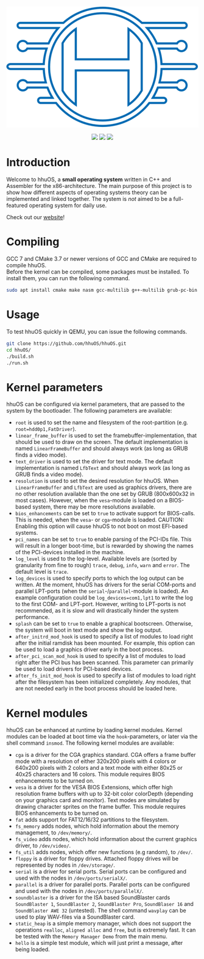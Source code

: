 <p align="center">
  <img src="media/logo/logo_v3.svg">
</p>

<p align="center">
  <a href="https://travis-ci.org/hhuOS/hhuOS"><img src="https://travis-ci.org/hhuOS/hhuOS.svg?branch=master"></a>
  <img src="https://img.shields.io/badge/C%2B%2B-17-blue.svg">
  <img src="https://img.shields.io/badge/license-GPLv3-orange.svg">
</p>

# Introduction

Welcome to hhuOS, a **small operating system** written in C++ and Assembler for the
x86-architecture. The main purpose of this project is to show how different
aspects of operating systems theory can be implemented and linked together.
The system is *not* aimed to be a full-featured operating system for daily use.

Check out our [website](https://hhuos.github.io)!

# Compiling

GCC 7 and CMake 3.7 or newer versions of GCC and CMake are required to compile hhuOS.  
Before the kernel can be compiled, some packages must be installed. To install them, you can run the following command.

```sh
sudo apt install cmake make nasm gcc-multilib g++-multilib grub-pc-bin grub-efi-ia32-bin mtools xorriso
```

# Usage

To test hhuOS quickly in QEMU, you can issue the following commands.

```sh
git clone https://github.com/hhuOS/hhuOS.git
cd hhuOS/
./build.sh
./run.sh
```

# Kernel parameters

hhuOS can be configured via kernel parameters, that are passed to the system by the bootloader. The following parameters are available:

- `root` is used to set the name and filesystem of the root-partition (e.g. `root=hdd0p1,FatDriver`).
- `linear_frame_buffer` is used to set the framebuffer-implementation, that should be used to draw on the screen. The default implementation is named `LinearFrameBuffer` and should always work (as long as GRUB finds a video mode).
- `text_driver` is used to set the driver for text mode. The default implementation is named `LfbText` and should always work (as long as GRUB finds a video mode).
- `resolution` is used to set the desired resolution for hhuOS. When `LinearFrameBuffer` and `LfbText` are used as graphics drivers, there are no other resolution available than the one set by GRUB (800x600x32 in most cases). However, when the `vesa`-module is loaded on a BIOS-based system, there may be more resolutions available.
- `bios_enhancements` can be set to `true` to activate support for BIOS-calls. This is needed, when the `vesa`- or `cga`-module is loaded. CAUTION: Enabling this option will cause hhuOS to not boot on most EFI-based systems.
- `pci_names` can be set to `true` to enable parsing of the PCI-IDs file. This will result in a longer boot-time, but is rewarded by showing the names of the PCI-devices installed in the machine.
- `log_level` is used to the log-level. Available levels are (sorted by granularity from fine to rough) `trace`, `debug`, `info`, `warn` and `error`. The default level is `trace`.
- `log_devices` is used to specify ports to which the log output can be written. At the moment, hhuOS has drivers for the serial COM-ports and parallel LPT-ports (when the `serial`-/`parallel`-module is loaded). An example configuration could be `log_devices=com1,lpt1` to write the log to the first COM- and LPT-port. However, writing to LPT-ports is not recommended, as it is slow and will drastically hinder the system performance.
- `splash` can be set to `true` to enable a graphical bootscreen. Otherwise, the system will boot in text mode and show the log output.
- `after_initrd_mod_hook` is used to specify a list of modules to load right after the initial ramdisk has been mounted. For example, this option can be used to load a graphics driver early in the boot process.
- `after_pci_scan_mod_hook` is used to specify a list of modules to load right after the PCI bus has been scanned. This parameter can primarily be used to load drivers for PCI-based devices.
- `after_fs_init_mod_hook` is used to specify a list of modules to load right after the filesystem has been initialized completely. Any modules, that are not needed early in the boot process should be loaded here.

# Kernel modules

hhuOS can be enhanced at runtime by loading kernel modules. Kernel modules can be loaded at boot time via the `hook`-parameters, or later via the shell command `insmod`. The following kernel modules are available:

- `cga` is a driver for the CGA graphics standard. CGA offers a frame buffer mode with a resolution of either 320x200 pixels with 4 colors or 640x200 pixels with 2 colors and a text mode with either 80x25 or 40x25 characters and 16 colors. This module requires BIOS enhancements to be turned on.
- `vesa` is a driver for the VESA BIOS Extensions, which offer high resolution frame buffers with up to 32-bit color colorDepth (depending on your graphics card and monitor). Text modes are simulated by drawing character sprites on the frame buffer. This module requires BIOS enhancements to be turned on.
- `fat` adds support for FAT12/16/32 partitions to the filesystem.
- `fs_memory` adds nodes, which hold information about the memory management, to `/dev/memory/`.
- `fs_video` adds nodes, which hold information about the current graphics driver, to `/dev/video/`.
- `fs_util` adds nodes, which offer new functions (e.g random), to `/dev/`.
- `floppy` is a driver for floppy drives. Attached floppy drives will be represented by nodes in `/dev/storage/`.
- `serial` is a driver for serial ports. Serial ports can be configured and used with the nodes in `/dev/ports/serialX/`.
- `parallel` is a driver for parallel ports. Parallel ports can be configured and used with the nodes in `/dev/ports/parallelX/`.
- `soundblaster` is a driver for the ISA based SoundBlaster cards `SoundBlaster 1`, `SoundBlaster 2`, `SoundBlaster Pro`, `SoundBlaser 16` and `SoundBlaster AWE 32` (untested). The shell command `wavplay` can be used to play WAV-files via a SoundBlaster card.
- `static_heap` is a simple memory manager, which does not support the operations `realloc`, `aligned alloc` and `free`, but is extremely fast. It can be tested with the `Memory Manager Demo` from the main menu.
- `hello` is a simple test module, which will just print a message, after being loaded.
